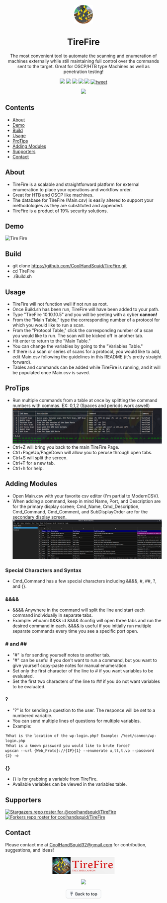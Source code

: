 <!-- ![alt text](https://github.com/CoolHandSquid/TireFire/blob/TireFire_V3/Images/TireFireLogo1.png) -->
<p align="center"><a href="https://github.com/coolhandsquid/TireFire#tirefire"><img src="https://github.com/CoolHandSquid/TireFire/blob/TireFire_V3/Images/circle-cropped.png"  height="60"/></a></p>
<h1 align="center">TireFire</h1>
<p align="center">The most convenient tool to automate the scanning and enumeration of machines externally while still maintaining full control over the commands sent to the target. Great for OSCP/HTB type Machines as well as penetration testing! </p>
<p align="center">
  <a><img src="https://img.shields.io/badge/price-FREE-0098f7.svg" height="20"/></a>
  <a><img src="https://img.shields.io/github/license/mashape/apistatus.svg" height="20"/></a>
  <a><img src="https://img.shields.io/badge/OS-Kali-yellow.svg" height="20"/></a>
  <a><img src="https://img.shields.io/badge/python-3.7%2B-blue.svg" height="20"/></a>
  <a><img src="https://img.shields.io/badge/version-3.2.0-lightgrey.svg" height="20"/></a>
  <a href="https://twitter.com/intent/tweet?text=If%20you%20want%20to%20automate%20scanning%20and%20enumeration%20machines%20externally%20while%20still%20maintaining%20full%20control%20over%20the%20commands%20sent%20to%20the%20target%2C%20TireFire%20is%20your%20tool%20of%20choice%21%20Great%20for%20OSCP%2FHTB%20type%20Machines%21&url=https://github.com/CoolHandSquid/TireFire&via=CoolHandSquid&hashtags=infosec,oscp,hacking"><img src="https://img.shields.io/twitter/url/http/shields.io.svg?style=social" alt="tweet" height="20"></a>
</p>
<p align="center"><img src="https://github.com/CoolHandSquid/TireFire/blob/TireFire_V3/Images/3_TireFire-Horizontal.png" height="250"/></p>

<!-- # TireFire
![Price](https://img.shields.io/badge/price-FREE-0098f7.svg)
![license](https://img.shields.io/github/license/mashape/apistatus.svg)
![os](https://img.shields.io/badge/OS-Kali-yellow.svg)
![pythonver](https://img.shields.io/badge/python-3.7%2B-blue.svg)
![tirefirever](https://img.shields.io/badge/version-3.2.0-lightgrey.svg)
[![Tweet](https://img.shields.io/twitter/url/http/shields.io.svg?style=social)](https://twitter.com/intent/tweet?text=If%20you%20want%20to%20automate%20scanning%20and%20enumeration%20machines%20externally%20while%20still%20maintaining%20full%20control%20over%20the%20commands%20sent%20to%20the%20target%2C%20TireFire%20is%20your%20tool%20of%20choice%21%20Great%20for%20OSCP%2FHTB%20type%20Machines%21&url=https://github.com/CoolHandSquid/TireFire&via=CoolHandSquid&hashtags=infosec,oscp,hacking) -->

## Contents
  - [About](#about)
  - [Demo](#demo)
  - [Build](#build)
  - [Usage](#usage)
  - [ProTips](#protips)
  - [Adding Modules](#adding-modules)
  - [Supporters](#supporters)
  - [Contact](#contact)
## About
*	TireFire is a scalable and straightforward platform for external enumeration to place your operations and workflow order. 
*	Great for HTB and OSCP like machines.
*	The database for TireFire (Main.csv) is easily altered to support your methodologies as they are substituted and appended.
*	TireFire is a product of 19% security solutions. 
## Demo
![Tire Fire](https://github.com/CoolHandSquid/TireFire/blob/TireFire_V3/Images/TireFireFinal1.gif)
## Build
- git clone https://github.com/CoolHandSquid/TireFire.git
- cd TireFire
- ./Build.sh
## Usage
*	TireFire will not function well if not run as root.
*	Once Build.sh has been run, TireFire will have been added to your path.
*	Type "TireFire 10.10.10.5" and you will be yeeting with a cyber **cannon!**
*	From the "Main Table," type the corresponding number of a protocol for which you would like to run a scan.
*	From the "Protocol Table," click the corresponding number of a scan you would like to run. The scan will be kicked off in another tab.
*	Hit enter to return to the "Main Table."
*	You can change the variables by going to the "Variables Table."
*	If there is a scan or series of scans for a protocol, you would like to add, edit Main.csv following the guidelines in this README (it's pretty straight forward).
*	Tables and commands can be added while TireFire is running, and it will be populated once Main.csv is saved.
## ProTips
- Run multiple commands from a table at once by splitting the command numbers with commas. EX: 0,1,2 (Spaces and periods work aswell)
![alt text](https://github.com/CoolHandSquid/TireFire/blob/TireFire_V3/Images/4_split.png)
- Ctrl+Z will bring you back to the main TireFire Page.
- Ctrl+PageUp/PageDown will allow you to peruse through open tabs.
- Ctrl+S will split the screen.
- Ctrl+T for a new tab.
- Ctrl+h for help.
## Adding Modules
- Open Main.csv with your favorite csv editor (I'm partial to ModernCSV).
- When adding a command, keep in mind Name, Port, and Description are for the primary display screen; Cmd_Name, Cmd_Description, Cmd_Command, Cmd_Comment, and SubDisplayOrder are for the secondary display screen.
![alt text](https://github.com/CoolHandSquid/TireFire/blob/TireFire_V3/Images/2_csv.png)
### Special Characters and Syntax
-	Cmd_Command has a few special characters including &&&&, #, ##, ?, and {}.
### &&&&
-	&&&& Anywhere in the command will split the line and start each command individually in separate tabs.
  -	Example: whoami &&&& id &&&& ifconfig will open three tabs and run the desired command in each. &&&& is useful if you initially run multiple separate commands every time you see a specific port open.
### \# and \#\#
-	"#" is for sending yourself notes to another tab.  
- "#" can be useful if you don't want to run a command, but you want to give yourself copy-paste notes for manual enumeration.
- Set only the first character of the line to # if you want variables to be evaluated.
- Set the first two characters of the line to ## if you do not want variables to be evaluated.
### ?
- "?" is for sending a question to the user. The responce will be set to a numbered variable.
- You can send multiple lines of questions for multiple variables.
- Example:
```
?What is the location of the wp-login.php? Example: /Yeet/cannon/wp-login.php
?What is a known password you would like to brute force?
wpscan --url {Web_Proto}://{IP}{1} --enumerate u,tt,t,vp --password {2} -e 
```
### {}
-	{} is for grabbing a variable from TireFire.
- Available variables can be viewed in the variables table.  

## Supporters
[![Stargazers repo roster for @coolhandsquid/TireFire](https://reporoster.com/stars/coolhandsquid/TireFire)](https://github.com/coolhandsquid/TireFire/stargazers)
[![Forkers repo roster for coolhandsquid/TireFire](https://reporoster.com/forks/coolhandsquid/TireFire)](https://github.com/coolhandsquid/TireFire/network/members)

## Contact
Please contact me at CoolHandSquid32@gmail.com for contribution, suggestions, and ideas!  
<p align="center">
<img src="https://github.com/CoolHandSquid/TireFire/blob/TireFire_V3/Images/TireFireLogo1.png" width="200" />  
</p>
<p align="center">
<img src="https://github.com/CoolHandSquid/TireFire/blob/TireFire_V3/Images/CoolHandSquid.jpg" width="200" /> 
</p>

<p align="center"><a href="https://github.com/coolhandsquid/TireFire#"><img src="https://github.com/CoolHandSquid/TireFire/blob/TireFire_V3/Images/backToTopButton.png" alt="Back to top" height="29"/></a></p>










